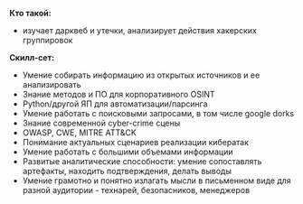 **Кто такой:** 

- изучает дарквеб и утечки, анализирует действия хакерских группировок

**Скилл-сет:** 

- Умение собирать информацию из открытых источников и ее анализировать
- Знание методов и ПО для корпоративного OSINT
- Python/другой ЯП для автоматизации/парсинга
- Умение работать с поисковыми запросами, в том числе google dorks
- Знание современной cyber-crime сцены
- OWASP, CWE, MITRE ATT&CK
- Понимание актуальных сценариев реализации кибератак
- Умение работать с большими объемами информации
- Развитые аналитические способности: умение сопоставлять артефакты, находить подтверждения, делать выводы
- Умение грамотно и понятно излагать мысли в письменном виде для разной аудитории - технарей, безопасников, менеджеров
